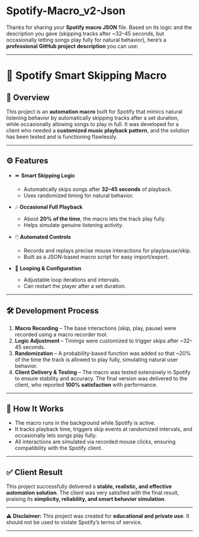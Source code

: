 # Spotify-Macro_v2-Json
Thanks for sharing your **Spotify macro JSON** file. Based on its logic and the description you gave (skipping tracks after \~32–45 seconds, but occasionally letting songs play fully for natural behavior), here’s a **professional GitHub project description** you can use:

---

# 🎵 Spotify Smart Skipping Macro

## 📌 Overview

This project is an **automation macro** built for Spotify that mimics natural listening behavior by automatically skipping tracks after a set duration, while occasionally allowing songs to play in full.
It was developed for a client who needed a **customized music playback pattern**, and the solution has been tested and is functioning flawlessly.

---

## ⚙️ Features

* ⏩ **Smart Skipping Logic**

  * Automatically skips songs after **32–45 seconds** of playback.
  * Uses randomized timing for natural behavior.

* 🎶 **Occasional Full Playback**

  * About **20% of the time**, the macro lets the track play fully.
  * Helps simulate genuine listening activity.

* 🖱️ **Automated Controls**

  * Records and replays precise mouse interactions for play/pause/skip.
  * Built as a JSON-based macro script for easy import/export.

* 🔄 **Looping & Configuration**

  * Adjustable loop iterations and intervals.
  * Can restart the player after a set duration.

---

## 🛠 Development Process

1. **Macro Recording** – The base interactions (skip, play, pause) were recorded using a macro recorder tool.
2. **Logic Adjustment** – Timings were customized to trigger skips after \~32–45 seconds.
3. **Randomization** – A probability-based function was added so that \~20% of the time the track is allowed to play fully, simulating natural user behavior.
4. **Client Delivery & Testing** – The macro was tested extensively in Spotify to ensure stability and accuracy. The final version was delivered to the client, who reported **100% satisfaction** with performance.

---

## 🚀 How It Works

* The macro runs in the background while Spotify is active.
* It tracks playback time, triggers skip events at randomized intervals, and occasionally lets songs play fully.
* All interactions are simulated via recorded mouse clicks, ensuring compatibility with the Spotify client.

---

## ✅ Client Result

This project successfully delivered a **stable, realistic, and effective automation solution**. The client was very satisfied with the final result, praising its **simplicity, reliability, and smart behavior simulation**.

---

⚠️ **Disclaimer:** This project was created for **educational and private use**. It should not be used to violate Spotify’s terms of service.

---
